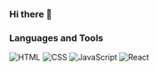 ### Hi there 👋

### Languages and Tools
![HTML](https://img.shields.io/badge/-HTML-orange?style=for-the-badge&logo=html&logoColor=FFF)
![CSS](https://img.shields.io/badge/-CSS-1572B6?style=for-the-badge&logo=css&logoColor=FFF)
![JavaScript](https://img.shields.io/badge/-JavaScript-F5DE19?style=for-the-badge&logo=javascript&logoColor=000000)
![React](https://img.shields.io/badge/-Ract-00D8FF?style=for-the-badge&logo=react&logoColor=000000)
